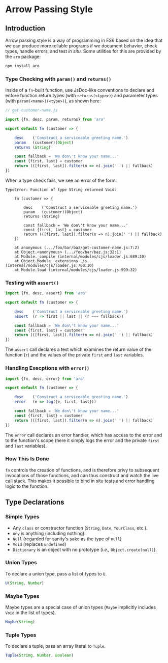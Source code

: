 # Arrow Passing Style

## Introduction

Arrow passing style is a way of programming in ES6 based on the idea that we can produce more reliable programs if we document behavior, check types, handle errors, and test *in situ.* Some utilities for this are provided by the `aro` package:

```sh
npm install aro
```

### Type Checking with `param()` and `returns()`

Inside of a `fn`-built function, use JsDoc-like conventions to declare and enfore function return types (with `returns(<type>)`) and parameter types (with `param(<name>)(<type>)`), as shown here:

```js
// get-customer-name.js

import {fn, desc, param, returns} from 'aro'

export default fn (customer => {

    desc    ('Construct a serviceable greeting name.')
    param   (customer)(Object)
    returns (String)

    const fallback = 'We don\'t know your name...'
    const {first, last} = customer
    return (([first, last]).filter(n => n).join(' ') || fallback)
})
```

When a type check fails, we see an error of the form:

```
TypeError: Function of type String returned Void:

    fn (customer => {

        desc    ('Construct a serviceable greeting name.')
        param   (customer)(Object)
        returns (String)

        const fallback = 'We don\'t know your name...'
        const {first, last} = customer
        return (([first, last]).filter(n => n).join(' ') || fallback)
    })

    at anonymous (.../foo/bar/baz/get-customer-name.js:7:2)
    at Object.<anonymous> (.../foo/bar/baz.js:32:1)
    at Module._compile (internal/modules/cjs/loader.js:689:30)
    at Object.Module._extensions..js (internal/modules/cjs/loader.js:700:10)
    at Module.load (internal/modules/cjs/loader.js:599:32)
```

### Testing with `assert()`

```js
import {fn, desc, assert} from 'aro'

export default fn (customer => {

    desc    ('Construct a serviceable greeting name.')
    assert  (r => first || last || (r === fallback))

    const fallback = 'We don\'t know your name...'
    const {first, last} = customer
    return (([first, last]).filter(n => n).join(' ') || fallback)
})
```

The `assert` call declares a test which examines the return value of the function (`r`) and the values of the private `first` and `last` variables.

### Handling Execptions with `error()`

```js
import {fn, desc, error} from 'aro'

export default fn (customer => {

    desc    ('Construct a serviceable greeting name.')
    error   (e => log({e, first, last}))

    const fallback = 'We don\'t know your name...'
    const {first, last} = customer
    return (([first, last]).filter(n => n).join(' ') || fallback)
})
```

The `error` call declares an error handler, which has access to the error and to the function's scope (here it simply logs the error and the private `first` and `last` variables).

### How This Is Done

`fn` controls the creation of functions, and is therefore privy to subsequent invocations of those functions, and can thus construct and watch the live call stack. This makes it possible to bind in situ tests and error handling logic to the function.

## Type Declarations

### Simple Types

* Any `class` or constructor function (`String`, `Date`, `YourClass`, etc.).
* `Any` is anything (including nothing).
* `Null` (regarded for sanity's sake as the type of `null`)
* `Void` (replaces `undefined`)
* `Dictionary` is an object with no prototype (*i.e.,* `Object.create(null)`).

### Union Types

To declare a union type, pass a list of types to `U`.

```js
U(String, Number)
```

### Maybe Types

Maybe types are a special case of union types (`Maybe` implicitly includes `Void` in the list of types).

```js
Maybe(String)
```

### Tuple Types

To declare a tuple, pass an array literal to `Tuple`.

```js
Tuple(String, Number, Boolean)
```
